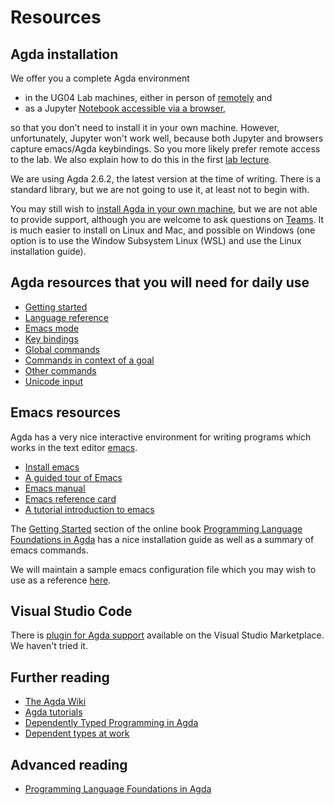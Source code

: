 # Resources

## Agda installation

We offer you a complete Agda environment

 * in the UG04 Lab machines, either in person of [remotely](remote-lab.md) and
 * as a Jupyter [Notebook accessible via a browser](https://jupyter.apps.okd.aws.cs.bham.ac.uk),

so that you don't need to install it in your own machine. However, unfortunately, Jupyter won't work well, because both Jupyter and browsers capture emacs/Agda keybindings. So you more likely prefer remote access to the lab. We also explain how to do this in the first [lab lecture](lab1.lagda.md).

We are using Agda 2.6.2, the latest version at the time of writing. There is a standard library, but we are not going to use it, at least not to begin with.

You may still wish to [install Agda in your own machine](https://agda.readthedocs.io/en/latest/getting-started/installation.html), but we are not able to provide support, although you are welcome to ask questions on [Teams](https://teams.microsoft.com/l/team/19%3aR61tJG-pMjV401vTB2LyPJrPPpwhLzKQb2XbdwC9R5s1%40thread.tacv2/conversations?groupId=61980408-0833-4885-91fa-2ecde6c7c03f&tenantId=b024cacf-dede-4241-a15c-3c97d553e9f3).
It is much easier to install on Linux and Mac, and possible on Windows (one option is to use the Window Subsystem Linux (WSL) and use the Linux installation guide).

## Agda resources that you will need for daily use

 * [Getting started](https://agda.readthedocs.io/en/latest/getting-started/index.html)
 * [Language reference](https://agda.readthedocs.io/en/latest/language/index.html)
 * [Emacs mode](https://agda.readthedocs.io/en/latest/tools/emacs-mode.html)
 * [Key bindings](https://agda.readthedocs.io/en/latest/tools/emacs-mode.html#keybindings)
 * [Global commands](https://agda.readthedocs.io/en/latest/tools/emacs-mode.html#global-commands)
 * [Commands in context of a goal](https://agda.readthedocs.io/en/latest/tools/emacs-mode.html#commands-in-context-of-a-goal)
 * [Other commands](https://agda.readthedocs.io/en/latest/tools/emacs-mode.html#other-commands)
 * [Unicode input](https://agda.readthedocs.io/en/latest/tools/emacs-mode.html#unicode-input)

## Emacs resources

Agda has a very nice interactive environment for writing programs which works in the text editor [emacs](http://www.gnu.org/software/emacs/).

 * [Install emacs](https://www.gnu.org/software/emacs/download.html)
 * [A guided tour of Emacs](https://www.gnu.org/software/emacs/tour/index.html)
 * [Emacs manual](https://www.gnu.org/software/emacs/manual/html_node/emacs/index.html)
 * [Emacs reference card](https://www.gnu.org/software/emacs/refcards/pdf/refcard.pdf)
 * [A tutorial introduction to emacs](https://www2.lib.uchicago.edu/keith/tcl-course/emacs-tutorial.html)

The [Getting Started](https://plfa.github.io/GettingStarted/) section of the online book
[Programming Language Foundations in Agda](https://plfa.github.io/) has a nice installation guide as well as a summary of emacs commands.

We will maintain a sample emacs configuration file which you may wish to use as a reference [here](https://git.cs.bham.ac.uk/mhe/afp-learning/-/blob/main/files/Resources/sample.emacs).

## Visual Studio Code

There is [plugin for Agda support](https://marketplace.visualstudio.com/items?itemName=banacorn.agda-mode) available on the Visual Studio Marketplace. We haven't tried it.

## Further reading

 * [The Agda Wiki](https://wiki.portal.chalmers.se/agda/pmwiki.php)
 * [Agda tutorials](https://wiki.portal.chalmers.se/agda/Main/Othertutorials)
 * [Dependently Typed Programming in Agda](http://www.cse.chalmers.se/~ulfn/papers/afp08/tutorial.pdf)
 * [Dependent types at work](http://www.cse.chalmers.se/~peterd/papers/DependentTypesAtWork.pdf)

## Advanced reading

 * [Programming Language Foundations in Agda](https://plfa.github.io/)
